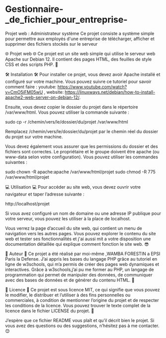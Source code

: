 # Gestionnaire-_de_fichier_pour_entreprise-

Projet web : Administrateur système
Ce projet consiste a  système simple pour permettre aux employés  d'une entreprise de télécharger, afficher et supprimer des fichiers stockés sur le serveur

🌐 Projet web 🌐
Ce projet est un site web simple qui utilise le serveur web Apache sur Debian 12. Il contient des pages HTML, des feuilles de style CSS et des scripts PHP. 🚀

🛠 Installation 🛠
Pour installer ce projet, vous devez avoir Apache installé et configuré sur votre machine. Vous pouvez suivre ce tutoriel pour savoir comment faire : youtube: https://www.youtube.com/watch?v=CmO5iFM05wU , website: https://linuxways.net/debian/how-to-install-apache2-web-server-on-debian-12/.

Ensuite, vous devez copier le dossier du projet dans le répertoire /var/www/html. Vous pouvez utiliser la commande suivante :

sudo cp -r /chemin/vers/le/dossier/du/projet /var/www/html

Remplacez /chemin/vers/le/dossier/du/projet par le chemin réel du dossier du projet sur votre machine.

Vous devez également vous assurer que les permissions du dossier et des fichiers sont correctes. Le propriétaire et le groupe doivent être apache (ou www-data selon votre configuration). Vous pouvez utiliser les commandes suivantes :

sudo chown -R apache:apache /var/www/html/projet
sudo chmod -R 775 /var/www/html/projet

💻 Utilisation 💻
Pour accéder au site web, vous devez ouvrir votre navigateur et taper l’adresse suivante :

http://localhost/projet

Si vous avez configuré un nom de domaine ou une adresse IP publique pour votre serveur, vous pouvez les utiliser à la place de localhost.

Vous verrez la page d’accueil du site web, qui contient un menu de navigation vers les autres pages. Vous pouvez explorer le contenu du site web et tester ses fonctionnalités et j'ai aussi mit a votre disposition une documentation détaillée qui explique comment fonction le site web. 😎

👥 Auteur 👥
Ce projet a été réalisé par moi-même ,WAMBA FORESTIN a EPSI Paris la Defense. J’ai appris les bases du langage PHP grâce au tutoriel en ligne de w3schools, qui m’a permis de créer des pages web dynamiques et interactives.
Grâce à w3schools,j’ai pu me former au PHP, un langage de programmation qui permet de manipuler des données, de communiquer avec des bases de données et de générer du contenu HTML. 👏

📄 Licence 📄
Ce projet est sous licence MIT, ce qui signifie que vous pouvez le modifier, le distribuer et l’utiliser à des fins personnelles ou commerciales, à condition de mentionner l’origine du projet et de respecter les conditions de la licence. Vous pouvez trouver le texte complet de la licence dans le fichier LICENSE du projet. 📝

J’espère que ce fichier README vous plaît et qu’il décrit bien le projet. Si vous avez des questions ou des suggestions, n’hésitez pas à me contacter. 😊
